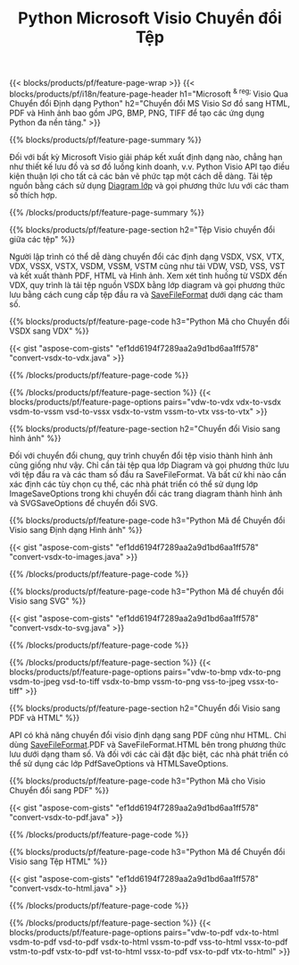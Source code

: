 ﻿---
title: Python Microsoft Visio Chuyển đổi Tệp
url: /vi/python-java/conversion/
description: Chuyển đổi Microsoft Visio định dạng VSDX VSX VDX VTX VSSX VSTX VSDM VSTM VSSM VDW VSD VST VSS sang Hình ảnh HTML và PDF với vài dòng Mã Python.
---
{{< blocks/products/pf/feature-page-wrap >}}
{{< blocks/products/pf/i18n/feature-page-header h1="Microsoft <sup> & reg; </sup> Visio Qua Chuyển đổi Định dạng Python" h2="Chuyển đổi MS Visio Sơ đồ sang HTML, PDF và Hình ảnh bao gồm JPG, BMP, PNG, TIFF để tạo các ứng dụng Python đa nền tảng." >}}

{{% blocks/products/pf/feature-page-summary %}}

Đối với bất kỳ Microsoft Visio giải pháp kết xuất định dạng nào, chẳng hạn như thiết kế lưu đồ và sơ đồ luồng kinh doanh, v.v. Python Visio API tạo điều kiện thuận lợi cho tất cả các bản vẽ phức tạp một cách dễ dàng. Tải tệp nguồn bằng cách sử dụng [Diagram lớp](https://apireference.aspose.com/diagram/python-java/asposediagram.api/Diagram) và gọi phương thức lưu với các tham số thích hợp.

{{% /blocks/products/pf/feature-page-summary %}}

{{% blocks/products/pf/feature-page-section h2="Tệp Visio chuyển đổi giữa các tệp" %}}

Người lập trình có thể dễ dàng chuyển đổi các định dạng VSDX, VSX, VTX, VDX, VSSX, VSTX, VSDM, VSSM, VSTM cũng như tải VDW, VSD, VSS, VST và kết xuất thành PDF, HTML và Hình ảnh. Xem xét tình huống từ VSDX đến VDX, quy trình là tải tệp nguồn VSDX bằng lớp diagram và gọi phương thức lưu bằng cách cung cấp tệp đầu ra và [SaveFileFormat](https://apireference.aspose.com/diagram/python-java/asposediagram.api/SaveFileFormat) dưới dạng các tham số. 

{{% blocks/products/pf/feature-page-code h3="Python Mã cho Chuyển đổi VSDX sang VDX" %}}

{{< gist "aspose-com-gists" "ef1dd6194f7289aa2a9d1bd6aa1ff578" "convert-vsdx-to-vdx.java" >}}

{{% /blocks/products/pf/feature-page-code %}}

{{% /blocks/products/pf/feature-page-section %}}
{{< blocks/products/pf/feature-page-options pairs="vdw-to-vdx vdx-to-vsdx vsdm-to-vssm vsd-to-vssx vsdx-to-vstm vssm-to-vtx vss-to-vtx" >}}

{{% blocks/products/pf/feature-page-section h2="Chuyển đổi Visio sang hình ảnh" %}}

Đối với chuyển đổi chung, quy trình chuyển đổi tệp visio thành hình ảnh cũng giống như vậy. Chỉ cần tải tệp qua lớp Diagram và gọi phương thức lưu với tệp đầu ra và các tham số đầu ra SaveFileFormat. Và bất cứ khi nào cần xác định các tùy chọn cụ thể, các nhà phát triển có thể sử dụng lớp ImageSaveOptions trong khi chuyển đổi các trang diagram thành hình ảnh và SVGSaveOptions để chuyển đổi SVG.

{{% blocks/products/pf/feature-page-code h3="Python Mã để Chuyển đổi Visio sang Định dạng Hình ảnh" %}}

{{< gist "aspose-com-gists" "ef1dd6194f7289aa2a9d1bd6aa1ff578" "convert-vsdx-to-images.java" >}}

{{% /blocks/products/pf/feature-page-code %}}

{{% blocks/products/pf/feature-page-code h3="Python Mã để chuyển đổi Visio sang SVG" %}}

{{< gist "aspose-com-gists" "ef1dd6194f7289aa2a9d1bd6aa1ff578" "convert-vsdx-to-svg.java" >}}

{{% /blocks/products/pf/feature-page-code %}}

{{% /blocks/products/pf/feature-page-section %}}
{{< blocks/products/pf/feature-page-options pairs="vdw-to-bmp vdx-to-png vsdm-to-jpeg vsd-to-tiff vsdx-to-bmp vssm-to-png vss-to-jpeg vssx-to-tiff" >}}

{{% blocks/products/pf/feature-page-section h2="Chuyển đổi Visio sang PDF và HTML" %}}

API có khả năng chuyển đổi visio định dạng sang PDF cũng như HTML. Chỉ dùng [SaveFileFormat](https://apireference.aspose.com/diagram/python-java/asposediagram.api/SaveFileFormat).PDF và SaveFileFormat.HTML bên trong phương thức lưu dưới dạng tham số. Và đối với các cài đặt đặc biệt, các nhà phát triển có thể sử dụng các lớp PdfSaveOptions và HTMLSaveOptions.

{{% blocks/products/pf/feature-page-code h3="Python Mã cho Visio Chuyển đổi sang PDF" %}}

{{< gist "aspose-com-gists" "ef1dd6194f7289aa2a9d1bd6aa1ff578" "convert-vsdx-to-pdf.java" >}}

{{% /blocks/products/pf/feature-page-code %}}

{{% blocks/products/pf/feature-page-code h3="Python Mã để Chuyển đổi Visio sang Tệp HTML" %}}

{{< gist "aspose-com-gists" "ef1dd6194f7289aa2a9d1bd6aa1ff578" "convert-vsdx-to-html.java" >}}

{{% /blocks/products/pf/feature-page-code %}}

{{% /blocks/products/pf/feature-page-section %}}
{{< blocks/products/pf/feature-page-options pairs="vdw-to-pdf vdx-to-html vsdm-to-pdf vsd-to-pdf vsdx-to-html vssm-to-pdf vss-to-html vssx-to-pdf vstm-to-pdf vstx-to-pdf vst-to-html vssx-to-pdf vsx-to-pdf vtx-to-html" >}}
